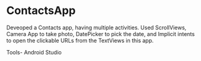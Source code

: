 # ContactsApp

Deveoped a Contacts app, having multiple activities. Used ScrollViews, Camera App to take photo, DatePicker to pick the date, and
Implicit intents to open the clickable URLs from the TextViews in this app.

Tools- Android Studio
